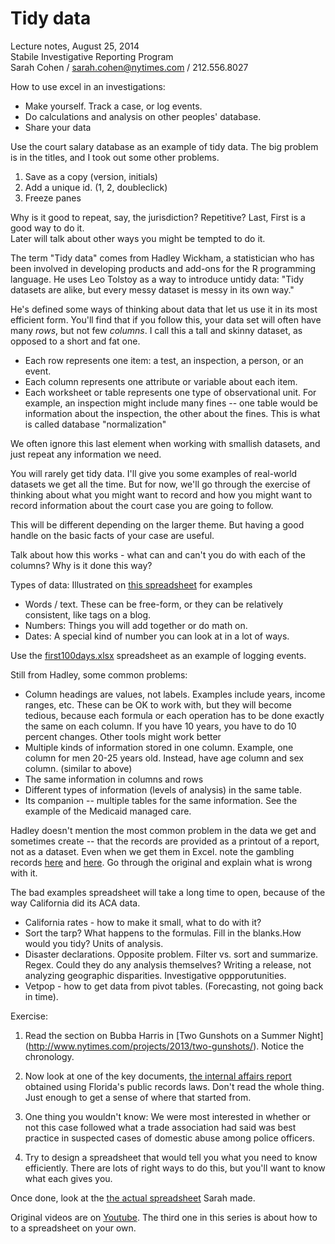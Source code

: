 # Tidy data #

Lecture notes, August 25, 2014<br>
Stabile Investigative Reporting Program<br>
Sarah Cohen / sarah.cohen@nytimes.com / 212.556.8027

How to use excel in an investigations:

* Make yourself. Track a case, or log events.
* Do calculations and analysis on other peoples' database.
* Share your data

Use the court salary database as an example of tidy data. The big problem is in the titles, and I took out some other problems.

1. Save as a copy (version, initials)
2. Add a unique id. (1, 2, doubleclick)
3. Freeze panes

Why is it good to repeat, say, the jurisdiction? Repetitive?
Last, First is a good way to do it.  
Later will talk about other ways you might be tempted to do it.

The term "Tidy data" comes from Hadley Wickham, a statistician who has been involved in developing products and add-ons for the R programming language. He uses Leo Tolstoy as a way to introduce untidy data: "Tidy datasets are alike, but every messy dataset is messy in its own way." 


He's defined some ways of thinking about data that let us use it in its most efficient form. You'll find that if you follow this, your data set will often have many *rows*, but not few *columns*.  I call this a tall and skinny dataset, as opposed to a short and fat one.

* Each row represents one item: a test, an inspection, a person, or an event.
* Each column represents one attribute or variable about each item. 
* Each worksheet or table represents one type of observational unit. For example, an inspection might include many fines -- one table would be information about the inspection, the other about the fines. This is what is called database "normalization"

We often ignore this last element when working with smallish datasets, and just repeat any information we need. 

You will rarely get tidy data. I'll give you some examples of real-world datasets we get all the time. But for now, we'll go through the exercise of thinking about what you might want to record and how you might want to record information about the court case you are going to follow. 

This will be different depending on the larger theme. But having a good handle on the basic facts of your case are useful. 

Talk about how this works - what can and can't you do with each of the columns? Why is it done this way? 

Types of data: Illustrated on [this spreadsheet](data-types.xlsx) for examples 

 * Words / text. These can be free-form, or they can be relatively consistent, like tags on a blog.
 * Numbers: Things you will add together or do math on. 
 * Dates: A special kind of number you can look at in a lot of ways. 
 
Use the [first100days.xlsx](first100days.xlsx) spreadsheet as an example of logging events. 
  
Still from Hadley, some common problems:
 
* Column headings are values, not labels. Examples include years, income ranges, etc. These can be OK to work with, but they will become tedious, because each formula or each operation has to be done exactly the same on each column. If you have 10 years, you have to do 10 percent changes. Other tools might work better
* Multiple kinds of information stored in one column. Example, one column for men 20-25 years old. Instead, have age column and sex column. (similar to above)
* The same information in columns and rows
* Different types of information (levels of analysis) in the same table. 
* Its companion -- multiple tables for the same information. See the example of the Medicaid managed care.

Hadley doesn't mention the most common problem in the data we get and sometimes create -- that the records are provided as a printout of a report, not as a dataset. Even when we get them in Excel. note the gambling records [here](https://dl.dropboxusercontent.com/u/26514347/NYTTraining/gambling-arrests-orig.xlsx) and [here](https://dl.dropboxusercontent.com/u/26514347/NYTTraining/arrests_normalized.xlsx). Go through the original and explain what is wrong with it.

The bad examples spreadsheet will take a long time to open, because of the way California did its ACA data.  

* California rates - how to make it small, what to do with it?
* Sort the tarp? What happens to the formulas. Fill in the blanks.How would you tidy? Units of analysis.
* Disaster declarations. Opposite problem. Filter vs. sort and summarize. Regex. Could they do any analysis themselves? Writing  a release, not analyzing geographic disparities. Investigative oppporutunities.
* Vetpop - how to get data from pivot tables. (Forecasting, not going back in time).

Exercise:

1. Read the section on Bubba Harris in [Two Gunshots on a Summer Night] (http://www.nytimes.com/projects/2013/two-gunshots/). Notice the chronology.

2. Now look at one of the key documents, [the internal affairs report](https://www.dropbox.com/s/5clhgdmtfv3dt8z/internal-affairs-report.pdf?dl=0) obtained using Florida's public records laws.  Don't read the whole thing. Just enough to get a sense of where that started from. 

3. One thing you wouldn't know: We were most interested in whether or not this case followed what a trade association had said was best practice in suspected cases of domestic abuse among police officers.

4. Try to design a spreadsheet that would tell you what you need to know efficiently. There are lots of right ways to do this, but you'll want to know what each gives you. 

Once done, look at the [the actual spreadsheet](bubba_harris_protocol.xlsx) Sarah made.

Original videos are on [Youtube](https://www.youtube.com/playlist?list=PL-Je9dqyEF8YS7Cy8BppKg5zrhiQC__n6). The third one in this series is about how to to a spreadsheet on your own.  
